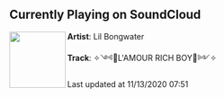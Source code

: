 ## Currently Playing on SoundCloud

[<img align="left" width="100" src="https://i1.sndcdn.com/artworks-An5VZuMQ91dwIcOb-An5flg-t50x50.jpg">](https://soundcloud.com/lil_bongwater/lamour-rich-boy)

**Artist**: Lil Bongwater 

**Track**: ✧༺💎L'AMOUR RICH BOY💎༻✧

Last updated at 11/13/2020 07:51

